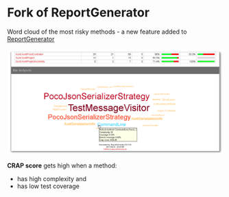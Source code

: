 # Fork of ReportGenerator
Word cloud of the most risky methods - a new feature added to [ReportGenerator](https://github.com/danielpalme/ReportGenerator)

![Most CRAPPY methods](https://github.com/kurattila/ReportGenerator/blob/master/RiskHotspots.png "Riskiest methods (based on CRAP score)")

**CRAP score** gets high when a method:
- has high complexity and
- has low test coverage
